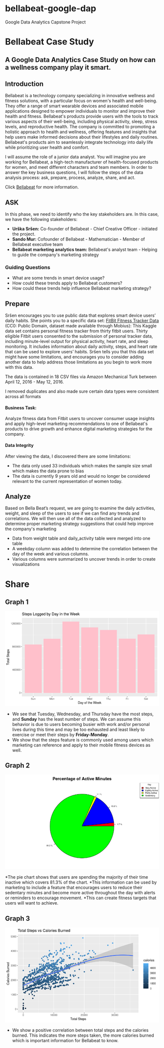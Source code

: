 # bellabeat-google-dap
Google Data Analytics Capstone Project

# Bellabeat Case Study
## A Google Data Analytics Case Study on how can a wellness company play it smart.



## Introduction

Bellabeat is a technology company specializing in innovative wellness and fitness solutions, with a particular focus on women's health and well-being. They offer a range of smart wearable devices and associated mobile applications designed to empower individuals to monitor and improve their health and fitness. Bellabeat's products provide users with the tools to track various aspects of their well-being, including physical activity, sleep, stress levels, and reproductive health. The company is committed to promoting a holistic approach to health and wellness, offering features and insights that help users make informed decisions about their lifestyles and daily routines. Bellabeat's products aim to seamlessly integrate technology into daily life while prioritizing user health and comfort.

I will assume the role of a junior data analyst. You will imagine you are working for Bellabeat, a high-tech manufacturer of health-focused products for women, and meet different characters and team members. In order to answer the key business questions, I will follow the steps of the data analysis process: ask, prepare, process, analyze, share, and act.

Click [Bellabeat](https://bellabeat.com/) for more information.

## ASK

In this phase, we need to identify who the key stakeholders are. In this case, we have the following stakeholders: 

- **Urška Sršen:** Co-founder of Bellabeat - Chief Creative Officer - initiated the project.
-  **Sando Mur:** Cofounder of Bellabeat - Mathematician - Member of Bellabeat executive team
-  **Bellabeat marketing analytics team:** Bellabeat's analyst team - Helping to guide the company's marketing strategy

### Guiding Questions
* What are some trends in smart device usage?
*  How could these trends apply to Bellabeat customers?
*   How could these trends help influence Bellabeat marketing strategy?

## Prepare
Sršen encourages you to use public data that explores smart device users’ daily habits. She points you to a specific data set:
[FitBit Fitness Tracker Data](https://www.kaggle.com/arashnic/fitbit) (CC0: Public Domain, dataset made available through Mobius): This Kaggle data set
contains personal fitness tracker from thirty fitbit users. Thirty eligible Fitbit users consented to the submission of
personal tracker data, including minute-level output for physical activity, heart rate, and sleep monitoring. It includes
information about daily activity, steps, and heart rate that can be used to explore users’ habits.
Sršen tells you that this data set might have some limitations, and encourages you to consider adding another data to help
address those limitations as you begin to work more with this data.

The data is contained in 18 CSV files via Amazon Mechanical Turk between April 12, 2016 - May 12, 2016.

I removed duplicates and also made sure certain data types were consistent across all formats

#### Business Task:

Analyze fitness data from Fitbit users to uncover consumer usage insights and apply high-level marketing recommendations to one of Bellabeat's products to drive growth and enhance digital marketing strategies for the company. 

#### Data Integrity 

After viewing the data, I discovered there are some limitations: 

- The data only used 33 individuals which makes the sample size small which makes the data prone to bias
- The data is currently 9 years old and would no longer be considered relevant to the current representation of women today.

## Analyze
Based on Bella Beat’s request, we are going to examine the daily activities, weight, and sleep of the users to see if we can find any trends and correlations. We will then use all of the data collected and analyzed to determine proper marketing strategy suggestions that could help improve the company's marketing

* Data from weight table and daily_activity table were merged into one table
* A weekday column was added to determine the correlation between the day of the week and various columns.
* Various columns were summarized to uncover trends in order to create visualizations

# Share

## Graph 1

![Steps by the Day of the Week](tsbyweeks.png "Steps by the Day of the Week")

- We see that Tuesday, Wednesday, and Thursday have the most steps, and **Sunday** has the least number of steps. We can assume this behavior is due to users becoming busier with work and/or personal lives during this time and may be too exhausted and least likely to exercise or meet their steps by **Friday-Monday**. 
- We show that the steps feature is commonly used among users which marketing can reference and apply to their mobile fitness devices as well.

## Graph 2
![Percentage of Active Minutes](percentage.png "Percentage of Active Minutes")

*The pie chart shows that users are spending the majority of their time inactive which covers 81.3% of the chart.
*This information can be used by marketing to include a feature that  encourages users to reduce their sedentary minutes and become more active throughout the day with alerts or reminders to encourage movement. 
*This can create fitness targets that users will want to achieve.

## Graph 3
![Total Steps vs Calories Burned](caloriesburned.png "Total Steps vs Calories Burned")

* We show a positive correlation between total steps and the calories burned. This indicates the more steps taken, the more calories burned which is important information for Bellabeat to know.


  


